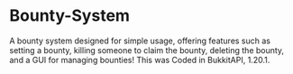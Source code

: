 # Bounty-System
A bounty system designed for simple usage, offering features such as setting a bounty, killing someone to claim the bounty, deleting the bounty, and a GUI for managing bounties! This was Coded in BukkitAPI, 1.20.1.
